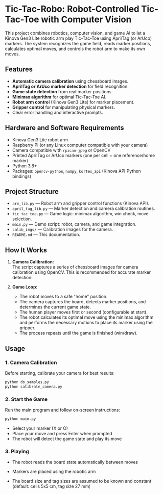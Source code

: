 # Tic-Tac-Robo: Robot-Controlled Tic-Tac-Toe with Computer Vision

This project combines robotics, computer vision, and game AI to let a Kinova Gen3 Lite robotic arm play Tic-Tac-Toe using AprilTag (or ArUco) markers. The system recognizes the game field, reads marker positions, calculates optimal moves, and controls the robot arm to make its own moves.

## Features

- **Automatic camera calibration** using chessboard images.
- **AprilTag or ArUco marker detection** for field recognition.
- **Game state detection** from real marker positions.
- **Minimax algorithm** for optimal Tic-Tac-Toe AI.
- **Robot arm control** (Kinova Gen3 Lite) for marker placement.
- **Gripper control** for manipulating physical markers.
- Clear error handling and interactive prompts.

## Hardware and Software Requirements

- Kinova Gen3 Lite robot arm
- Raspberry Pi (or any Linux computer compatible with your camera)
- Camera compatible with `rpicam-jpeg` or OpenCV
- Printed AprilTag or ArUco markers (one per cell + one reference/home marker)
- Python 3.8+
- Packages: `opencv-python`, `numpy`, `kortex_api` (Kinova API Python bindings)

## Project Structure

- `arm_lib.py` — Robot arm and gripper control functions (Kinova API).
- `april_tag_lib.py` — Marker detection and camera calibration routines.
- `tic_tac_toe.py` — Game logic: minimax algorithm, win check, move selection.
- `main.py` — Demo script: robot, camera, and game integration.
- `calib_imgs/` — Calibration images for the camera.
- `README.md` — This documentation.

## How It Works

1. **Camera Calibration:**  
   The script captures a series of chessboard images for camera calibration using OpenCV. This is recommended for accurate marker detection.

2. **Game Loop:**  
   - The robot moves to a safe "home" position.
   - The camera captures the board, detects marker positions, and determines the current game state.
   - The human player moves first or second (configurable at start).
   - The robot calculates its optimal move using the minimax algorithm and performs the necessary motions to place its marker using the gripper.
   - The process repeats until the game is finished (win/draw).

## Usage

### 1. Camera Calibration

Before starting, calibrate your camera for best results:
```bash
python do_samples.py
python calibrate_camera.py
```
### 2. Start the Game
Run the main program and follow on-screen instructions:
```bash
python main.py
```
- Select your marker (X or O)
- Place your move and press Enter when prompted
- The robot will detect the game state and play its move

### 3. Playing
- The robot reads the board state automatically between moves

- Markers are placed using the robotic arm

- The board size and tag sizes are assumed to be known and constant (default: cells 5x5 cm, tag size 27 mm)